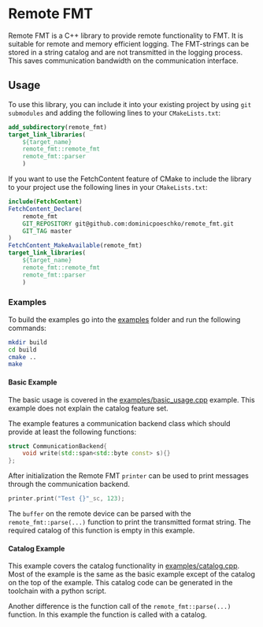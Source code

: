 # Remote FMT
Remote FMT is a C++ library to provide remote functionality to FMT. It is suitable for remote and memory efficient logging. The FMT-strings can be stored in a string catalog and are not transmitted in the logging process. This saves communication bandwidth on the communication interface.

## Usage
To use this library, you can include it into your existing project by using `git submodules` and adding the following lines to your `CMakeLists.txt`:
```cmake
add_subdirectory(remote_fmt)
target_link_libraries(
    ${target_name} 
    remote_fmt::remote_fmt
    remote_fmt::parser
    )
```
If you want to use the FetchContent feature of CMake to include the library to your project use the following lines in your `CMakeLists.txt`:
```cmake
include(FetchContent)
FetchContent_Declare(
    remote_fmt
    GIT_REPOSITORY git@github.com:dominicpoeschko/remote_fmt.git
    GIT_TAG master
)
FetchContent_MakeAvailable(remote_fmt)
target_link_libraries(
    ${target_name} 
    remote_fmt::remote_fmt
    remote_fmt::parser
    )
```

### Examples
To build the examples go into the [examples](examples) folder and run the following commands:

```bash
mkdir build
cd build
cmake ..
make
```

#### Basic Example
The basic usage is covered in the [examples/basic_usage.cpp](examples/basic_usage.cpp) example.
This example does not explain the catalog feature set.

The example features a communication backend class which should provide at least the following functions:
```c++
struct CommunicationBackend{
    void write(std::span<std::byte const> s){}
};
```

After initialization the Remote FMT `printer` can be used to print messages through the communication backend.
```c++
printer.print("Test {}"_sc, 123);
```

The `buffer` on the remote device can be parsed with the `remote_fmt::parse(...)` function to print the transmitted format string. The required catalog of this function is empty in this example.

#### Catalog Example
This example covers the catalog functionality in [examples/catalog.cpp](examples/catalog.cpp).
Most of the example is the same as the basic example except of the catalog on the top of the example.
This catalog code can be generated in the toolchain with a python script.

Another difference is the function call of the `remote_fmt::parse(...)` function. In this example the function is called with a catalog.